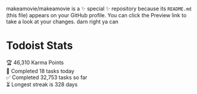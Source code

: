makeamovie/makeamovie is a ✨ special ✨ repository because its `README.md` (this file) appears on your GitHub profile.
You can click the Preview link to take a look at your changes. darn right ya can

# Todoist Stats

<!-- TODO-IST:START -->
🏆  46,310 Karma Points           
🌸  Completed 18 tasks today           
✅  Completed 32,753 tasks so far           
⏳  Longest streak is 328 days
<!-- TODO-IST:END -->